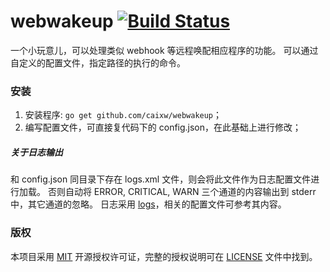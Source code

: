 webwakeup [![Build Status](https://travis-ci.org/caixw/webwakeup.svg?branch=master)](https://travis-ci.org/caixw/webwakeup)
======

一个小玩意儿，可以处理类似 webhook 等远程唤配相应程序的功能。
可以通过自定义的配置文件，指定路径的执行的命令。



### 安装

1. 安装程序: `go get github.com/caixw/webwakeup`；
1. 编写配置文件，可直接复代码下的 config.json，在此基础上进行修改；

##### 关于日志输出
和 config.json 同目录下存在 logs.xml 文件，则会将此文件作为日志配置文件进行加载。
否则自动将 ERROR, CRITICAL, WARN 三个通道的内容输出到 stderr 中，其它通道的忽略。
日志采用 [logs](htts://github.com/issue9/logs)，相关的配置文件可参考其内容。


### 版权

本项目采用 [MIT](https://opensource.org/licenses/MIT) 开源授权许可证，完整的授权说明可在 [LICENSE](LICENSE) 文件中找到。
